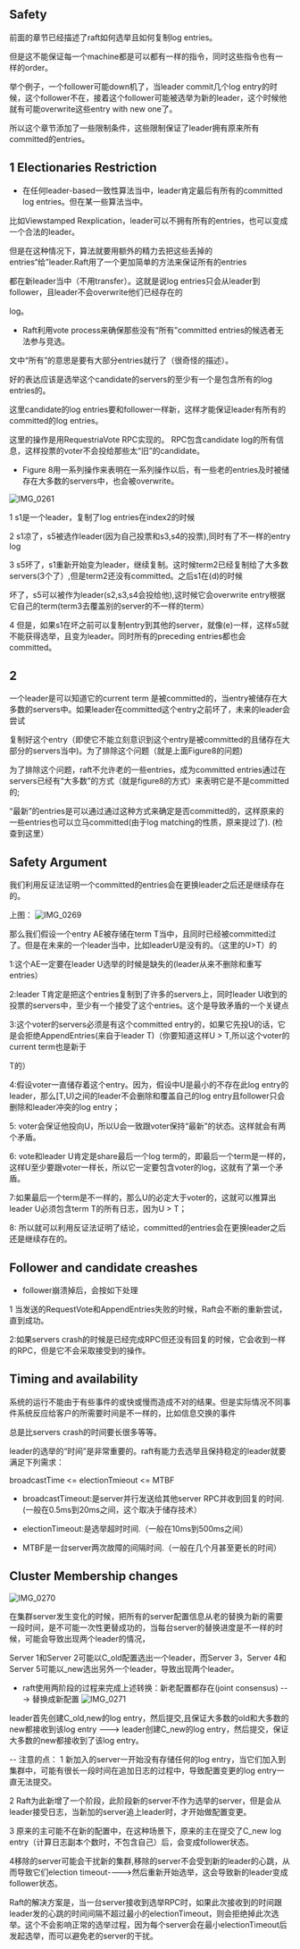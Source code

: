 ## Safety

前面的章节已经描述了raft如何选举且如何复制log entries。

但是这不能保证每一个machine都是可以都有一样的指令，同时这些指令也有一样的order。

举个例子，一个follower可能down机了，当leader commit几个log entry的时候，这个follower不在，接着这个follower可能被选举为新的leader，这个时候他就有可能overwrite这些entry with new one了。

所以这个章节添加了一些限制条件，这些限制保证了leader拥有原来所有committed的entries。

## 1 Electionaries Restriction

- 在任何leader-based一致性算法当中，leader肯定最后有所有的committed log entries。但在某一些算法当中。

比如Viewstamped Rexplication，leader可以不拥有所有的entries，也可以变成一个合法的leader。

但是在这种情况下，算法就要用额外的精力去把这些丢掉的entries“给”leader.Raft用了一个更加简单的方法来保证所有的entries

都在新leader当中（不用transfer）。这就是说log entries只会从leader到follower，且leader不会overwrite他们已经存在的

log。

- Raft利用vote process来确保那些没有“所有”committed entries的候选者无法参与竞选。

文中“所有”的意思是要有大部分entries就行了（很奇怪的描述）。

好的表达应该是选举这个candidate的servers的至少有一个是包含所有的log entries的。

这里candidate的log entries要和follower一样新，这样才能保证leader有所有的committed的log entries。

这里的操作是用RequestriaVote RPC实现的。 RPC包含candidate log的所有信息，这样投票的voter不会投给那些太“旧”的candidate。

- Figure 8用一系列操作来表明在一系列操作以后，有一些老的entries及时被储存在大多数的servers中，也会被overwrite。

![IMG_0261](https://user-images.githubusercontent.com/52951960/96208071-4c583d00-0f9f-11eb-819f-afb6e2d11639.jpg)

1 s1是一个leader，复制了log entries在index2的时候

2 s1凉了，s5被选作leader(因为自己投票和s3,s4的投票),同时有了不一样的entry log

3 s5坏了，s1重新开始变为leader，继续复制。这时候term2已经复制给了大多数servers(3个了）,但是term2还没有committed。之后s1在(d)的时候

坏了，s5可以被作为leader(s2,s3,s4会投给他),这时候它会overwrite entry根据它自己的term(term3去覆盖别的server的不一样的term）


4 但是，如果s1在坏之前可以复制entry到其他的server，就像(e)一样，这样s5就不能获得选举，且变为leader。同时所有的preceding entries都也会committed。

## 2

一个leader是可以知道它的current term 是被committed的，当entry被储存在大多数的servers中。如果leader在committed这个entry之前坏了，未来的leader会尝试

复制好这个entry（即使它不能立刻意识到这个entry是被committed的且储存在大部分的servers当中)。为了排除这个问题（就是上面Figure8的问题)

为了排除这个问题，raft不允许老的一些entries，成为committed entries通过在servers已经有“大多数”的方式（就是figure8的方式）来表明它是不是committed的; 

“最新”的entries是可以通过通过这种方式来确定是否committed的，这样原来的一些entries也可以立马committed(由于log matching的性质，原来提过了).
(检查到这里）
## Safety Argument

我们利用反证法证明一个committed的entries会在更换leader之后还是继续存在的。

上图：
![IMG_0269](https://user-images.githubusercontent.com/52951960/96336208-aac11080-10b0-11eb-9049-768027ca7328.jpg)


那么我们假设一个entry AE被存储在term T当中，且同时已经被committed过了。但是在未来的一个leader当中，比如leaderU是没有的。（这里的U>T）的


1:这个AE一定要在leader U选举的时候是缺失的(leader从来不删除和重写entries）


2:leader T肯定是把这个entries复制到了许多的servers上，同时leader U收到的投票的servers中，至少有一个接受了这个entries。这个是导致矛盾的一个关键点


3:这个voter的servers必须是有这个committed entry的，如果它先投U的话，它是会拒绝AppendEntries(来自于leader T)（你要知道这样U > T,所以这个voter的current term也是新于

T的）


4:假设voter一直储存着这个entry。因为，假设中U是最小的不存在此log entry的leader，那么[T,U)之间的leader不会删除和覆盖自己的log entry且follower只会删除和leader冲突的log entry；


5: voter会保证他投向U，所以U会一致跟voter保持“最新”的状态。这样就会有两个矛盾。


6: vote和leader U肯定是share最后一个log term的，即最后一个term是一样的，这样U至少要跟voter一样长，所以它一定要包含voter的log，这就有了第一个矛盾。


7:如果最后一个term是不一样的，那么U的必定大于voter的，这就可以推算出leader U必须包含term T的所有日志，因为U > T；


8: 所以就可以利用反证法证明了结论，committed的entries会在更换leader之后还是继续存在的。

## Follower and candidate creashes


- follower崩溃掉后，会按如下处理


1 当发送的RequestVote和AppendEntries失败的时候，Raft会不断的重新尝试，直到成功。


2:如果servers crash的时候是已经完成RPC但还没有回复的时候，它会收到一样的RPC，但是它不会采取接受到的操作。


## Timing and availability

系统的运行不能由于有些事件的或快或慢而造成不对的结果。但是实际情况不同事件系统反应给客户的所需要时间是不一样的，比如信息交换的事件


总是比servers crash的时间要长很多等等。


leader的选举的“时间”是非常重要的。raft有能力去选举且保持稳定的leader就要满足下列需求：


broadcastTime <= electionTmieout <= MTBF


- broadcastTimeout:是server并行发送给其他server RPC并收到回复的时间.(一般在0.5ms到20ms之间，这个取决于储存技术）


- electionTimeout:是选举超时时间.（一般在10ms到500ms之间）


- MTBF是一台server两次故障的间隔时间.（一般在几个月甚至更长的时间）



## Cluster Membership changes

![IMG_0270](https://user-images.githubusercontent.com/52951960/96407066-2509a600-1213-11eb-9dca-174e1b2198c5.jpg)

在集群server发生变化的时候，把所有的server配置信息从老的替换为新的需要一段时间，是不可能一次性更替成功的，当每台server的替换进度是不一样的时候，可能会导致出现两个leader的情况，


Server 1和Server 2可能以C_old配置选出一个leader，而Server 3，Server 4和Server 5可能以_new选出另外一个leader，导致出现两个leader。



- raft使用两阶段的过程来完成上述转换：新老配置都存在(joint consensus) ---> 替换成新配置
![IMG_0271](https://user-images.githubusercontent.com/52951960/96407818-d52bde80-1214-11eb-83ef-f0bfa5e9e915.jpg)


leader首先创建C_old,new的log entry，然后提交,且保证大多数的old和大多数的new都接收到该log entry ---> leader创建C_new的log entry，然后提交，保证大多数的new都接收到了该log entry。


-- 注意的点：
1 新加入的server一开始没有存储任何的log entry，当它们加入到集群中，可能有很长一段时间在追加日志的过程中，导致配置变更的log entry一直无法提交。


2 Raft为此新增了一个阶段，此阶段新的server不作为选举的server，但是会从leader接受日志，当新加的server追上leader时，才开始做配置变更。


3 原来的主可能不在新的配置中，在这种场景下，原来的主在提交了C_new log entry（计算日志副本个数时，不包含自己）后，会变成follower状态。


4移除的server可能会干扰新的集群,移除的server不会受到新的leader的心跳，从而导致它们election timeout---->然后重新开始选举，这会导致新的leader变成follower状态。


Raft的解决方案是，当一台server接收到选举RPC时，如果此次接收到的时间跟leader发的心跳的时间间隔不超过最小的electionTimeout，则会拒绝掉此次选举。这个不会影响正常的选举过程，因为每个server会在最小electionTimeout后发起选举，而可以避免老的server的干扰。
